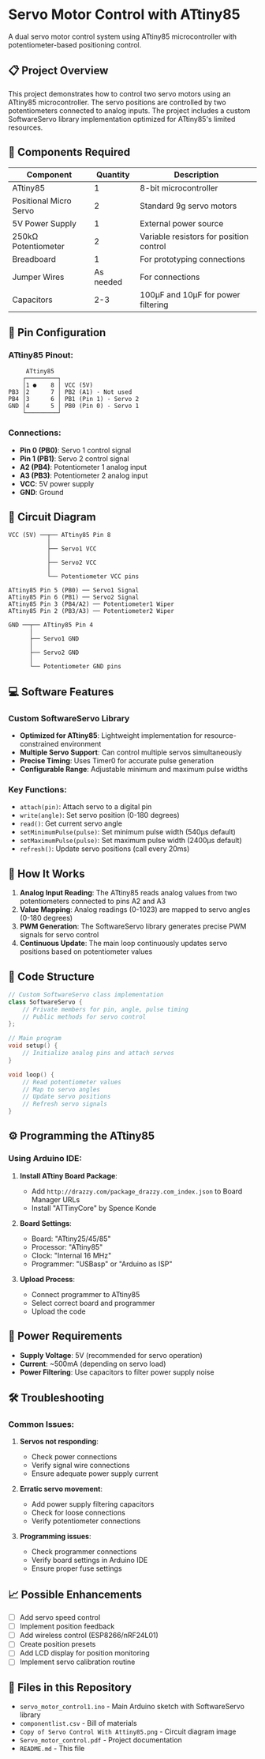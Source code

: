 # Servo Motor Control with ATtiny85

A dual servo motor control system using ATtiny85 microcontroller with potentiometer-based positioning control.

## 📋 Project Overview

This project demonstrates how to control two servo motors using an ATtiny85 microcontroller. The servo positions are controlled by two potentiometers connected to analog inputs. The project includes a custom SoftwareServo library implementation optimized for ATtiny85's limited resources.

## 🔧 Components Required

| Component | Quantity | Description |
|-----------|----------|-------------|
| ATtiny85 | 1 | 8-bit microcontroller |
| Positional Micro Servo | 2 | Standard 9g servo motors |
| 5V Power Supply | 1 | External power source |
| 250kΩ Potentiometer | 2 | Variable resistors for position control |
| Breadboard | 1 | For prototyping connections |
| Jumper Wires | As needed | For connections |
| Capacitors | 2-3 | 100µF and 10µF for power filtering |

## 🔌 Pin Configuration

### ATtiny85 Pinout:
```
     ATtiny85
    ┌─────────┐
    │1 ●    8 │ VCC (5V)
PB3 │2      7 │ PB2 (A1) - Not used
PB4 │3      6 │ PB1 (Pin 1) - Servo 2
GND │4      5 │ PB0 (Pin 0) - Servo 1
    └─────────┘
```

### Connections:
- **Pin 0 (PB0)**: Servo 1 control signal
- **Pin 1 (PB1)**: Servo 2 control signal  
- **A2 (PB4)**: Potentiometer 1 analog input
- **A3 (PB3)**: Potentiometer 2 analog input
- **VCC**: 5V power supply
- **GND**: Ground

## 📐 Circuit Diagram

```
VCC (5V) ──┬── ATtiny85 Pin 8
           │
           ├── Servo1 VCC
           │
           ├── Servo2 VCC
           │
           └── Potentiometer VCC pins

ATtiny85 Pin 5 (PB0) ── Servo1 Signal
ATtiny85 Pin 6 (PB1) ── Servo2 Signal
ATtiny85 Pin 3 (PB4/A2) ── Potentiometer1 Wiper
ATtiny85 Pin 2 (PB3/A3) ── Potentiometer2 Wiper

GND ──┬── ATtiny85 Pin 4
      │
      ├── Servo1 GND
      │
      ├── Servo2 GND
      │
      └── Potentiometer GND pins
```

## 💻 Software Features

### Custom SoftwareServo Library
- **Optimized for ATtiny85**: Lightweight implementation for resource-constrained environment
- **Multiple Servo Support**: Can control multiple servos simultaneously
- **Precise Timing**: Uses Timer0 for accurate pulse generation
- **Configurable Range**: Adjustable minimum and maximum pulse widths

### Key Functions:
- `attach(pin)`: Attach servo to a digital pin
- `write(angle)`: Set servo position (0-180 degrees)
- `read()`: Get current servo angle
- `setMinimumPulse(pulse)`: Set minimum pulse width (540µs default)
- `setMaximumPulse(pulse)`: Set maximum pulse width (2400µs default)
- `refresh()`: Update servo positions (call every 20ms)

## 🚀 How It Works

1. **Analog Input Reading**: The ATtiny85 reads analog values from two potentiometers connected to pins A2 and A3
2. **Value Mapping**: Analog readings (0-1023) are mapped to servo angles (0-180 degrees)
3. **PWM Generation**: The SoftwareServo library generates precise PWM signals for servo control
4. **Continuous Update**: The main loop continuously updates servo positions based on potentiometer values

## 📝 Code Structure

```cpp
// Custom SoftwareServo class implementation
class SoftwareServo {
    // Private members for pin, angle, pulse timing
    // Public methods for servo control
};

// Main program
void setup() {
    // Initialize analog pins and attach servos
}

void loop() {
    // Read potentiometer values
    // Map to servo angles
    // Update servo positions
    // Refresh servo signals
}
```

## ⚙️ Programming the ATtiny85

### Using Arduino IDE:

1. **Install ATtiny Board Package**:
   - Add `http://drazzy.com/package_drazzy.com_index.json` to Board Manager URLs
   - Install "ATTinyCore" by Spence Konde

2. **Board Settings**:
   - Board: "ATtiny25/45/85"
   - Processor: "ATtiny85"
   - Clock: "Internal 16 MHz"
   - Programmer: "USBasp" or "Arduino as ISP"

3. **Upload Process**:
   - Connect programmer to ATtiny85
   - Select correct board and programmer
   - Upload the code

## 🔋 Power Requirements

- **Supply Voltage**: 5V (recommended for servo operation)
- **Current**: ~500mA (depending on servo load)
- **Power Filtering**: Use capacitors to filter power supply noise

## 🛠️ Troubleshooting

### Common Issues:

1. **Servos not responding**:
   - Check power connections
   - Verify signal wire connections
   - Ensure adequate power supply current

2. **Erratic servo movement**:
   - Add power supply filtering capacitors
   - Check for loose connections
   - Verify potentiometer connections

3. **Programming issues**:
   - Check programmer connections
   - Verify board settings in Arduino IDE
   - Ensure proper fuse settings

## 📈 Possible Enhancements

- [ ] Add servo speed control
- [ ] Implement position feedback
- [ ] Add wireless control (ESP8266/nRF24L01)
- [ ] Create position presets
- [ ] Add LCD display for position monitoring
- [ ] Implement servo calibration routine

## 📄 Files in this Repository

- `servo_motor_control1.ino` - Main Arduino sketch with SoftwareServo library
- `componentlist.csv` - Bill of materials
- `Copy of Servo Control With Attiny85.png` - Circuit diagram image
- `Servo_motor_control.pdf` - Project documentation
- `README.md` - This file


